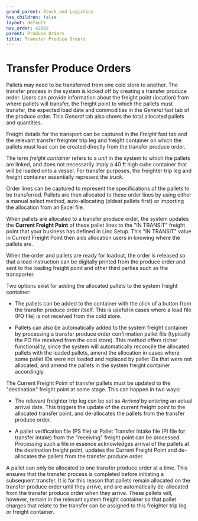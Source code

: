 ```yaml
---
grand_parent: Stock and Logistics
has_children: false
layout: default
nav_order: 42002
parent: Produce Orders
title: Transfer Produce Orders
---
```


# Transfer Produce Orders

Pallets may need to be transferred from one cold store to another. The transfer process in the system is kicked off by creating a transfer produce order. Users can provide information about the freight point (location) from where pallets will transfer, the freight point to which the pallets must transfer, the expected load date and commodities in the _General_ fast tab of the produce order.
This _General_ tab also shows the total allocated pallets and quantities.

Freight details for the transport can be captured in the _Freight_ fast tab and the relevant transfer freighter trip leg and freight container on which the pallets must load can be created directly from the transfer produce order. 

The term _freight container_ refers to a _unit_ in the system to which the pallets are linked, and does not necessarily imply a 40 ft high cube container that will be loaded onto a vessel. For transfer purposes, the freighter trip leg and freight container essentially represent the _truck_.

Order lines can be captured to represent the specifications of the pallets to be transferred. Pallets are then allocated to these order lines by using either a manual select method, auto-allocating (oldest pallets first) or importing the allocation from an Excel file. 

When pallets are allocated to a transfer produce order, the system updates the **Current Freight Point** of these pallet lines to the "IN TRANSIT" freight point that your business has defined in Linc Setup. This "IN TRANSIT" value in Current Freight Point then aids allocation users in knowing where the pallets are. 

When the order and pallets are ready for loadout, the order is released so that a load instruction can be digitally printed from the produce order and sent to the loading freight point and other third parties such as the transporter.

Two options exist for adding the allocated pallets to the system freight container:

- The pallets can be added to the container with the click of a button from the transfer produce order itself. This is useful in cases where a load file (PO file) is not received from the cold store.

- Pallets can also be automatically added to the system freight container by processing a transfer produce order confirmation pallet file (typically the PO file received from the cold store). This method offers richer functionality, since the system will automatically reconcile the allocated pallets with the loaded pallets, amend the allocation in cases where some pallet IDs were not loaded and replaced by pallet IDs that were not allocated, and amend the pallets in the system freight container accordingly. 

The Current Freight Point of transfer pallets must be updated to the "destination" freight point at some stage. This can happen in two ways:

- The relevant freighter trip leg can be set as _Arrived_ by entering an actual arrival date. This triggers the update of the current freight point to the allocated transfer point, and de-allocates the pallets from the transfer produce order.

- A pallet verification file (PS file) or Pallet Transfer Intake file (PI file for transfer intake) from the "receiving" freight point can be processed. Processing such a file in essence acknowledges arrival of the pallets at the destination freight point, updates the Current Freight Point and de-allocates the pallets from the transfer produce order.

A pallet can only be allocated to one transfer produce order at a time. This ensures that the transfer process is completed before initiating a subsequent transfer. It is for this reason that pallets remain allocated on the transfer produce order until they arrive, and are automatically de-allocated from the transfer produce order when they arrive. These pallets will, however, remain in the relevant system freight container so that pallet charges that relate to the transfer can be assigned to this freighter trip leg or freight container.